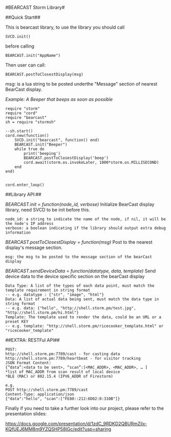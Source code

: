 #BEARCAST Storm Library#

##Quick Start##

This is bearcast library, to use the library you should call

```
SVCD.init()
```

before calling

```
BEARCAST.init("AppName")
```

Then user can call:

```
BEARCAST.postToClosestDisplay(msg)
```

msg: is a lua string to be posted underthe "Message" section of nearest BearCast display. 

*Example: A Beeper that beeps as soon as possible*

```
require "storm"
require "cord"
require "bearcast"
sh = require "stormsh"

--sh.start()
cord.new(function()
	SVCD.init("bearcast", function() end)
	BEARCAST.init("Beeper")
	while true do
		print('beeping')
		BEARCAST.postToClosestDisplay('beep')
		cord.await(storm.os.invokeLater, 1000*storm.os.MILLISECOND)
	end
end)


cord.enter_loop()
```

##Library API:##

*BEARCAST.init  = function(node_id, verbose)*
Initialize BearCast display library, need SVCD to be init before this. 

```
node_id: a string to indicate the name of the node, if nil, it will be the node's IP address
verbose: a boolean indicating if the library should output extra debug information
```

*BEARCAST.postToClosestDisplay = function(msg)*
Post to the nearest display's message section. 
```
msg: the msg to be posted to the message section of the bearCast display
```

*BEARCAST.sendDeviceData = function(datatype, data, template)*
Send device data to the device specific section on the bearCast display
```
Data Type: A list of the types of each data point, must match the template requirement in string format 
-- e.g. datatype : {"str", "image", "html"}
Data: A list of actual data being sent, must match the data type in string format
-- e.g. data: {"hello", "http://shell.storm.pm/test.jpg", "http://shell.storm.pm/hi.html"}
Template: The template used to render the data, could be an URL or a preset KEY
-- e.g. template: "http://shell.storm.pm/ricecooker_template.html" or "ricecooker_template"
```

##EXTRA: RESTFul API##

```
POST:
http://shell.storm.pm:7789/cast - for casting data
http://shell.storm.pm:7789/heartbeat - for visitor tracking
JSON Format Content:
{“data”:<data to be sent>, “scan”:[<MAC_ADDR>, <MAC_ADDR>, … ]
*list of MAC_ADDR from scan result of local device
*BLE (MAC) or 802.15.4 (IPV6_ADDR of Firestorm)

e.g.
POST http://shell.storm.pm:7789/cast
Content-Type: application/json
{"data":"hello", "scan":["FE80::212:6D02:0:310B"]}
```

Finally if you need to take a further look into our project, please refer to the presentation slides:

https://docs.google.com/presentation/d/1zdC_9RDKD2QBURmZilx-KQfUEJ6MM8m9YZQSHP58IGc/edit?usp=sharing
